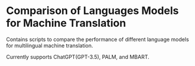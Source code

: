 # Comparison of Languages Models for Machine Translation

Contains scripts to compare the performance of different language models for multilingual machine translation.

Currently supports ChatGPT(GPT-3.5), PALM, and MBART.
